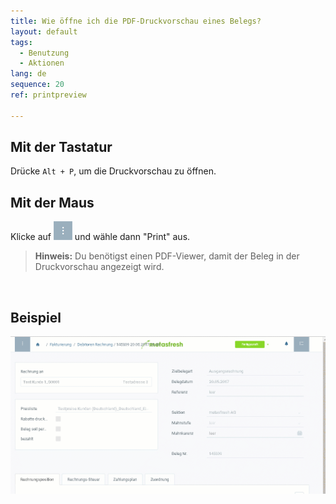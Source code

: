 ```yaml
---
title: Wie öffne ich die PDF-Druckvorschau eines Belegs?
layout: default
tags:
  - Benutzung
  - Aktionen
lang: de
sequence: 20
ref: printpreview

---
```


## Mit der Tastatur
Drücke `Alt + P`, um die Druckvorschau zu öffnen.

## Mit der Maus
Klicke auf ![](assets/actionsmenu_WebUI.png) und wähle dann "Print" aus.

 >**Hinweis:** Du benötigst einen PDF-Viewer, damit der Beleg in der Druckvorschau angezeigt wird.
<br>

## Beispiel

 ![](assets/druckvorschau.gif)
